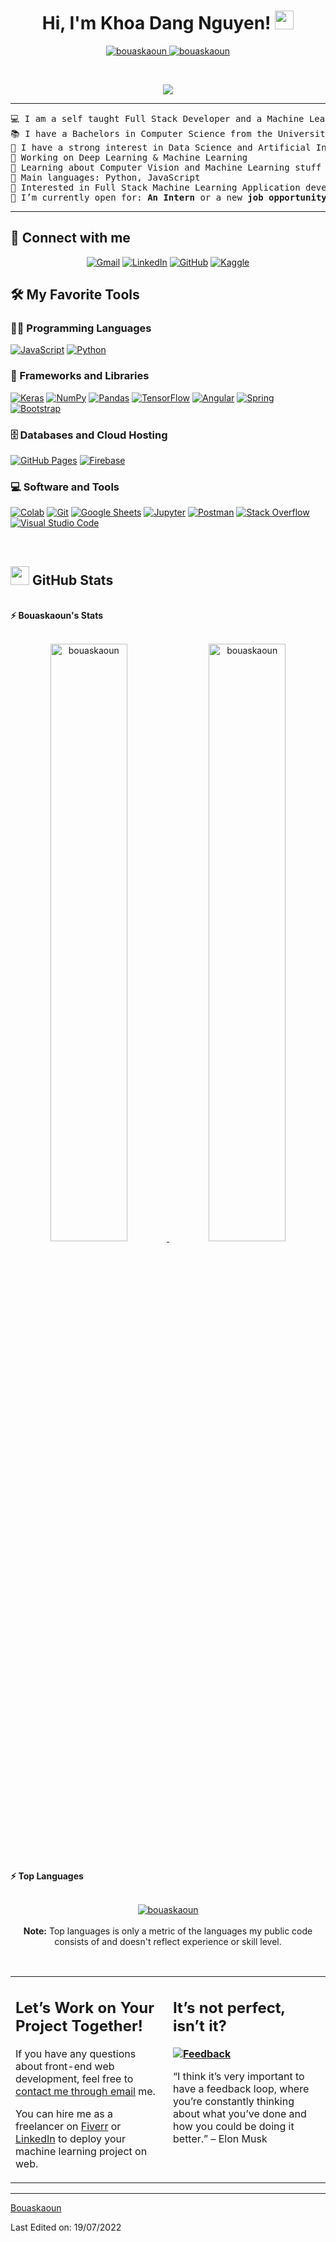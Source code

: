   <h1 align="center">
Hi, I'm Khoa Dang Nguyen!
	<a href="https://github.com/Bouaskaoun" target="_self">
		<img src="https://media.giphy.com/media/hvRJCLFzcasrR4ia7z/giphy.gif" width="30">
	</a>
</h1>
<p align="center">
	<a href="https://github.com/Bouaskaoun">
		<img src="https://komarev.com/ghpvc/?username=bouaskaoun&amp;label=Profile%20views&amp;color=0e75b6&amp;style=flat" alt="bouaskaoun">
	</a>
	<a href="https://github.com/Bouaskaoun">
		<img src="https://img.shields.io/github/followers/bouaskaoun?label=Followers" alt="bouaskaoun">
	</a>
</p>
<br>
<p align="center">
	<a href="https://github.com/Bouaskaoun">
		<img src="https://readme-typing-svg.herokuapp.com?lines=Computer+Science+Student;Full+Stack+Web+Developer;Freelancer;DS%20|%20AI%20|%20ML%20Enthusiastic;Always%20learning%20new%20things&amp;center=true&amp;width=380&amp;height=45">
	</a>
</p>
<hr>
<pre>💻 I am a self taught Full Stack Developer and a Machine Learning Developer
📚 I have a Bachelors in Computer Science from the University Cadi Ayyad at Morocco
📝 I have a strong interest in Data Science and Artificial Intelligence
🔭 Working on Deep Learning &amp; Machine Learning
🌱 Learning about Computer Vision and Machine Learning stuff
🌟 Main languages: Python, JavaScript
🚩 Interested in Full Stack Machine Learning Application development
🤔 I’m currently open for: <b>An Intern</b> or a new <b>job opportunity</b>, this is <a href="https://drive.google.com/file/d/1OL-pYjC8jb3u3bbqLswQooZkah4ExeZf/view?usp=sharing" target="_blank">MY RESUME.</a>
</pre>
<hr>
<h2 id="-connect-with-me">🤝 Connect with me</h2>
<p align="center">
	<a href="mailto:bouaskaoun.mohammed@gmail.com"><img img="" src="https://img.shields.io/badge/gmail-%23EA4335.svg?style=plastic&amp;logo=gmail&amp;logoColor=white" alt="Gmail"></a>
	<a href="https://www.linkedin.com/in/bouaskaoun/"><img src="https://img.shields.io/badge/linkedin-%230A66C2.svg?style=plastic&amp;logo=linkedin&amp;logoColor=white" alt="LinkedIn"></a>
	<a href="https://github.com/Bouaskaoun"><img src="https://img.shields.io/badge/github-%23181717.svg?style=plastic&amp;logo=github&amp;logoColor=white" alt="GitHub"></a>
	<a href="https://www.kaggle.com/bouaskaounmohammed"><img src="https://img.shields.io/badge/kaggle-%230A66C2.svg?style=plastic&amp;logo=kaggle&amp;logoColor=white" alt="Kaggle"></a>
</p>
<h2 id="️-my-favorite-tools">🛠️ My Favorite Tools</h2>
<h3 id="-programming-languages">👨‍💻 Programming Languages</h3>
<p>
    <a href="https://github.com/Bouaskaoun"><img alt="JavaScript" src="https://img.shields.io/badge/JavaScript%20-%23F7DF1E.svg?logo=javascript&amp;logoColor=black"></a>
    <a href="https://github.com/Bouaskaoun"><img alt="Python" src="https://img.shields.io/badge/Python%20-%2314354C.svg?logo=python&amp;logoColor=white"></a>
</p><h3 id="-frameworks-and-libraries">🧰 Frameworks and Libraries</h3>
<p>
    <a href="https://github.com/Bouaskaoun"><img alt="Keras" src="https://img.shields.io/badge/Keras%20-%23D00000.svg?logo=Keras&amp;logoColor=white"></a>
    <a href="https://github.com/Bouaskaoun"><img alt="NumPy" src="https://img.shields.io/badge/Numpy%20-%23013243.svg?logo=numpy&amp;logoColor=white"></a>
    <a href="https://github.com/Bouaskaoun"><img alt="Pandas" src="https://img.shields.io/badge/Pandas%20-%23150458.svg?logo=pandas&amp;logoColor=white"></a>
    <a href="https://github.com/Bouaskaoun"><img alt="TensorFlow" src="https://img.shields.io/badge/TensorFlow%20-%23FF6F00.svg?logo=TensorFlow&amp;logoColor=white"></a>
    <a href="https://github.com/Bouaskaoun"><img alt="Angular" src="https://img.shields.io/badge/Angular%20-%23D00000.svg?logo=Angular&amp;logoColor=white"></a>
    <a href="https://github.com/Bouaskaoun"><img alt="Spring" src="https://img.shields.io/badge/Spring%20Boot%20-%2334A853.svg?logo=Springboot&amp;logoColor=white"></a>
    <a href="https://github.com/Bouaskaoun"><img alt="Bootstrap" src="https://img.shields.io/badge/Bootstrap%20-%23150458.svg?logo=Bootstrap&amp;logoColor=white"></a>
</p>
<h3 id="️-databases-and-cloud-hosting">🗄️ Databases and Cloud Hosting</h3>
<p>
    <a href="https://github.com/Bouaskaoun"><img alt="GitHub Pages" src="https://img.shields.io/badge/GitHub%20Pages-%23327FC7.svg?logo=github&amp;logoColor=white"></a>
    <a href="https://github.com/Bouaskaoun"><img alt="Firebase" src="https://img.shields.io/badge/Firebase-%23FF6F00.svg?logo=firebase&amp;logoColor=white"></a>
</p>
<h3 id="-software-and-tools">💻 Software and Tools</h3>
<p>
    <a href="https://github.com/Bouaskaoun"><img alt="Colab" src="https://img.shields.io/badge/Colab-00b56a.svg?logo=google-colab&amp;logoColor=white"></a>
    <a href="https://github.com/Bouaskaoun"><img alt="Git" src="https://img.shields.io/badge/Git%20-%23F05033.svg?logo=git&amp;logoColor=white"></a>
    <a href="https://github.com/Bouaskaoun"><img alt="Google Sheets" src="https://img.shields.io/badge/Google%20Sheets%20-%2334A853.svg?logo=google%20sheets&amp;logoColor=white"></a>
    <a href="https://github.com/Bouaskaoun"><img alt="Jupyter" src="https://img.shields.io/badge/Jupyter%20-%23F37626.svg?logo=Jupyter&amp;logoColor=white"></a>
    <a href="https://github.com/Bouaskaoun"><img alt="Postman" src="https://img.shields.io/badge/Postman-FF6C37?logo=postman&amp;logoColor=white"></a>
    <a href="https://github.com/Bouaskaoun"><img alt="Stack Overflow" src="https://img.shields.io/badge/-Stack%20Overflow-FE7A16?logo=stack-overflow&amp;logoColor=white"></a>
    <a href="https://github.com/Bouaskaoun"><img alt="Visual Studio Code" src="https://img.shields.io/badge/Visual%20Studio%20Code-0078d7.svg?logo=visual-studio-code&amp;logoColor=white"></a>
</p>
<br>
<!--
### 👨🏽‍💻 Workspace
<p>
    <a href="https://github.com/Bouaskaoun"><img alt="Macbook Air M1" src="https://img.shields.io/badge/Apple-MacBook_Air_2020-999999?style=for-the-badge&logo=apple&logoColor=white"></a>
    <a href="https://github.com/Bouaskaoun"><img alt="Spotify" src="https://img.shields.io/badge/Spotify-1ED760?&style=for-the-badge&logo=spotify&logoColor=white"></a>
</p>
-->
<h2 id="-github-stats"><a href="https://github.com/Bouaskaoun"><img src="https://www.blumbergdigital.com/wp-content/uploads/2020/10/stats-graphic-statistics-business-512.png" width="30"></a> GitHub Stats</h2>
<br>
<summary><b>⚡ Bouaskaoun's Stats</b></summary>
<br>
<p align="center">
	<a href="https://github.com/Bouaskaoun">
	<img width="49.5%" src="https://github-readme-stats.vercel.app/api?username=bouaskaoun&amp;show_icons=true" alt="bouaskaoun">
	<img width="49.5%" src="https://github-readme-streak-stats.herokuapp.com/?user=bouaskaoun" alt="bouaskaoun">
	</a>
	<br>
</p>
<br>
<!--
<summary><b>⚡ Activity graph</b></summary>
<br/>
<p align="center">
	<a href="https://github.com/Bouaskaoun">
		<img src="https://activity-graph.herokuapp.com/graph?username=bouaskaoun&bg_color=ffffff&color=000000&line=000000&point=000000&area=true&hide_border=true" alt="bouaskaoun">
	</a>
</p>
<br/>
-->
<summary><b>⚡ Top Languages</b></summary>
<br>
<p align="center">
	<a href="https://github.com/Bouaskaoun">
	<img src="https://github-readme-stats.vercel.app/api/top-langs/?username=bouaskaoun&amp;langs_count=8&amp;layout=compact" alt="bouaskaoun">
	</a>
	<br>
<br>
<b>Note:</b> Top languages is only a metric of the languages my public code consists of and doesn't reflect experience or skill level.
</p>
<br>
<table style="border: none">
  <tbody><tr>
  <td width="50%" valign="top">
<h2 id="lets-work-on-your-project-together">Let’s Work on Your Project Together!</h2>
<p>If you have any questions about front-end web development, feel free to <a href="mailto:bouaskaoun.mohammed@gmail.com">contact me through email</a> me.</p>
<p>You can hire me as a freelancer on <a href="https://www.fiverr.com">Fiverr</a> or <a href="https://www.linkedin.com/in/bouaskaoun/">LinkedIn</a> to deploy your machine learning project on web.</p>
  </td>
  <td width="50%" valign="top">
<h2 id="its-not-perfect-isnt-it">It’s not perfect, isn’t it?</h2>
<p><strong><a href="https://github.com/Bouaskaoun"><img alt="Feedback" src="https://img.shields.io/badge/Ask%20me-anything-1abc9c.svg"></a></strong></p>
<p>“I think it’s very important to have a feedback loop, where you’re constantly thinking about what you’ve done and how you could be doing it better.”
– Elon Musk</p>
  </td>
  </tr>
</tbody></table>
<hr>
<p><a href="https://github.com/Bouaskaoun">Bouaskaoun</a></p>
<p>Last Edited on: 19/07/2022</p> 
